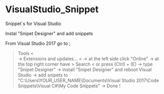 # VisualStudio_Snippet
Snippet`s for Visual Studio

Instal "Snipet Designer" and add snippets

From Visual Studio 2017 go to ;
> Tools <  
->
> Extensions and updates... <
->
at the left side click "Online"
->
at the top right corner have > Search <   or press (Ctrl) + (E) 
->
type "Snipet Designer"
->
install "Snipet Designer" and reboot Visual Studio
->
add snipets to "C:\Users\YOUR_USER_NAME\Documents\Visual Studio 2017\Code Snippets\Visual C#\My Code Snippets"
->
Done !

